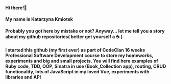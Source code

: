 #### Hi there!👋
#### My name is Katarzyna Kmiotek
#### Probably you got here by mistake or not? Anyway... let me tell you a story about my github repositories( better get yourself a :coffee: )
#### I started this github (my first ever) as part of CodeClan 16 weeks Professional Software Development course to store my homeworks, experiments and big and small projects. You will find here examples of Ruby code, TDD, OOP, Sinatra in use (Book_Collection app), routing, CRUD functionality, lots of JavaScript in my loved Vue, experiments with libraries and API

<!--
**KatKmiotek/KatKmiotek** is a ✨ _special_ ✨ repository because its `README.md` (this file) appears on your GitHub profile.

Here are some ideas to get you started:

- 🔭 I’m currently working on ...
- 🌱 I’m currently learning ...
- 👯 I’m looking to collaborate on ...
- 🤔 I’m looking for help with ...
- 💬 Ask me about ...
- 📫 How to reach me: ...
- 😄 Pronouns: ...
- ⚡ Fun fact: ...
-->
